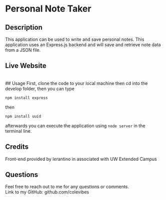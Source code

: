 # Personal Note Taker

## Description
This application can be used to write and save personal notes. This application uses an Express.js backend and will save and retrieve note data from a JSON file. 
  
## Live Website


<br/>
## Usage
First, clone the code to your local machine then cd into the develop folder, then you can type 

```
npm install express
```
then 
```
npm install uuid
```
afterwards you can execute the application using ```node server``` in the terminal line.

## Credits
Front-end provided by lerantino in associated with UW Extended Campus <br />

## Questions
Feel free to reach out to me for any questions or comments. <br/>
Link to my GitHub: github.com/colevibes